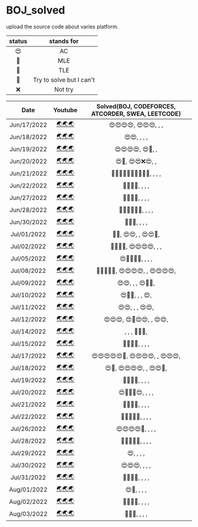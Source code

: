 # BOJ_solved
upload the source code about varies platform. <br>

| status | stands for | 
| :---:  | :--: |
| 😍 | AC |
| 🤢 | MLE |
| 🤢 | TLE |
| 🤬 | Try to solve but I can't |
| ❌ | Not try |

| Date | Youtube | Solved(BOJ, CODEFORCES, ATCORDER, SWEA, LEETCODE) |
|         :----:         | :----: | :-----: |
|        Jun/17/2022        |   [🌏🌏🌏](https://youtu.be/qN1Hzh1sV8s)   | 😍😍😍😍, 😍😍😍, , , |
|        Jun/18/2022        |   [🌏🌏🌏](https://youtu.be/zVu44IkTzZM)   | 😍😍, , , , |
|        Jun/19/2022        |   [🌏🌏🌏](https://youtu.be/WFFt7auzro4)   | 😍😍😍😍, 😍🤬, , |
|        Jun/20/2022        |   [🌏🌏🌏](https://youtu.be/S5D0B6VIDuw)   | 😍👻, 😍😍❌😍, , |
|        Jun/21/2022        |   [🌏🌏🌏](https://youtu.be/UI2lZFNpDfI)   | 🤪🤪🤪🤪👻😍🤪🤪😍❌, , , , |
|        Jun/22/2022        |   [🌏🌏🌏](https://youtu.be/YiJ-tgIlObE)   | 🤪🤪🤬👻, , , , |
|        Jun/27/2022        |   [🌏🌏🌏](https://youtu.be/t2dicvOu9Fo)   | 👻👻👻👻, , , , |
|        Jun/28/2022        |   [🌏🌏🌏](https://youtu.be/OfZxnMw2muE)   | 🤪👻😍😍👻❌, , , , |
|        Jun/30/2022        |   [🌏🌏🌏](https://youtu.be/2NxtSwQ4xOs)   | 🤪😍👻, , , , |
|        Jul/01/2022        |   [🌏🌏🌏](https://youtu.be/p_iQq2c4EOg)   | 👻👻, 😍😍, , 😍😍🤬, |
|        Jul/02/2022        |   [🌏🌏🌏](https://youtu.be/K6hLe5sv9tc)   | 👻🤪🤪👻, 😍😍😍😍, , , |
|        Jul/05/2022        |   [🌏🌏🌏](https://youtu.be/wAkqXKwVCq0)   | 😍🤪🤪🤪🤪, , , , |
|        Jul/08/2022        |   [🌏🌏🌏](https://youtu.be/ilQiNdm2FZ4)   | 🤪🤪😍😍😍, 😍😍😍😍, , 😍😍😍😍, |
|        Jul/09/2022        |   [🌏🌏🌏](https://youtu.be/q_mZMWfJztc)   | 😍😍, , , 😍👻🤬, |
|        Jul/10/2022        |   [🌏🌏🌏](https://youtu.be/6F1hI8u8Ts8)   | 😍🤬👻, , , 😍, |
|        Jul/11/2022        |   [🌏🌏🌏](https://youtu.be/OwVfhgOMJso)   | 😍😍, , , 😍😍, |
|        Jul/12/2022        |   [🌏🌏🌏](https://youtu.be/i0SW7Cw66tw)   | 😍😍😍, 😍👻😍😍, , 😍😍, |
|        Jul/14/2022        |   [🌏🌏🌏](https://youtu.be/PrxpQLhubuI)   | , , , 👻😍🤬, |
|        Jul/15/2022        |   [🌏🌏🌏](https://youtu.be/c9XodplQkyU)   | 👻👻😍😍, , , , |
|        Jul/17/2022        |   [🌏🌏🌏](https://youtu.be/tCW78H483Y0)   | 😍😍😍😍😍🤬, 😍😍😍😍, , 😍😍😍, |
|        Jul/18/2022        |   [🌏🌏🌏](https://youtu.be/Y9LekUyNMO0)   | 😍👻, 😍😍😍😍, , 😍😍🤬, |
|        Jul/19/2022        |   [🌏🌏🌏](https://youtu.be/jdJBqhTovgk)   | 👻👻😍😍, , , , |
|        Jul/20/2022        |   [🌏🌏🌏](https://youtu.be/hphilGr1bmU)   | 😍👻👻👻😍, , , , |
|        Jul/21/2022        |   [🌏🌏🌏](https://youtu.be/BSggVePdAKg)   | 👻❌👻❌, , , , |
|        Jul/22/2022        |   [🌏🌏🌏](https://youtu.be/JXAx52gX6Qs)   | 👻😍👻👻👻, , , , |
|        Jul/26/2022        |   [🌏🌏🌏](https://youtu.be/cLbN8VQmb4M)   | 😍😍😍😍👻, , , , |
|        Jul/28/2022        |   [🌏🌏🌏](https://youtu.be/rxfldeY2Ifc)   | 👻😍😍👻😍, , , , |
|        Jul/29/2022        |   [🌏🌏🌏](https://youtu.be/rvEKsAkk5Cg)   | 😍, , , , |
|        Jul/30/2022        |   [🌏🌏🌏](https://youtu.be/dftjxcDMaNg)   | 😍😍😍, , , , |
|        Jul/31/2022        |   [🌏🌏🌏](https://youtu.be/DBV-eMNaYSI)   | 👻😍😍👻, , , , |
|        Aug/01/2022        |   [🌏🌏🌏](https://youtu.be/W8qCBKC2qik)   | 😍👻, , , , |
|        Aug/02/2022        |   [🌏🌏🌏](https://youtu.be/M_gftwSUq94)   | 🤬😍😍🤬, , , , |
|        Aug/03/2022        |   [🌏🌏🌏](https://youtu.be/k98Rap7rcsA)   | 👻🤬😍, , , , |
